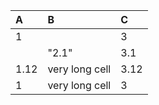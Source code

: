 | A    | B     | C     |
| :----| :-----| :---- |
| 1    |       | 3     |
|      | "2.1" | 3.1   |
| 1.12 | very long cell| 3.12  |
| 1    | very long cell| 3     |
